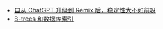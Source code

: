 - [自从 ChatGPT 升级到 Remix 后，稳定性大不如前呀](https://x.com/dotey/status/1837171004247810192)
- [B-trees 和数据库索引](https://planetscale.com/blog/btrees-and-database-indexes#how-mysql-uses-b-trees)